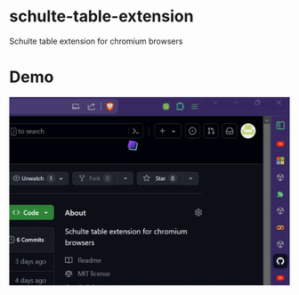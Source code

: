 # schulte-table-extension
Schulte table extension for chromium browsers

# Demo 
![](https://github.com/chee-zer/schulte-table-extension/blob/main/images/st-demo.gif)
